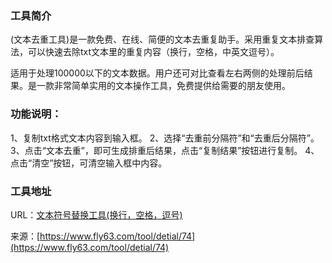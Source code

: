 ### 工具简介
(文本去重工具)是一款免费、在线、简便的文本去重复助手。采用重复文本排查算法，可以快速去除txt文本里的重复内容（换行，空格，中英文逗号）。

适用于处理100000以下的文本数据。用户还可对比查看左右两侧的处理前后结果。是一款非常简单实用的文本操作工具，免费提供给需要的朋友使用。


### 功能说明：
1、复制txt格式文本内容到输入框。
2、选择“去重前分隔符”和“去重后分隔符”。
3、点击“文本去重”，即可生成排重后结果，点击“复制结果”按钮进行复制。
4、点击“清空”按钮，可清空输入框中内容。

### 工具地址
URL：[文本符号替换工具(换行，空格，逗号)](https://www.fly63.com/tool/quchong/)

来源：[https://www.fly63.com/tool/detial/74](https://www.fly63.com/tool/detial/74)
